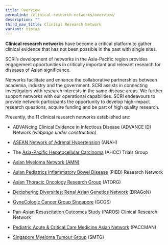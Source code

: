 ```yaml
---
title: Overview
permalink: /clinical-research-networks/overview/
description: ""
third_nav_title: Clinical Research Network
variant: tiptap
---
```

<p><strong>Clinical research networks</strong> have become a critical platform to gather clinical evidence that has not been possible in the past with single sites.</p><p>SCRI’s development of networks in the Asia-Pacific region provides engagement opportunities in critically important and relevant research for diseases of Asian significance.</p><p>Networks facilitate and enhance the collaborative partnerships between academia, industry and the government. SCRI assists in connecting investigators with research interests in the same disease areas. We further support networks with our operational capabilities. SCRI endeavours to provide network participants the opportunity to develop high-impact research questions, acquire funding and be part of high quality research.</p><p>Presently, the 11 clinical research networks established are:</p><ul data-tight="true" class="tight"><li><p>ADVANcing Clinical Evidence in Infectious Disease (ADVANCE ID) Network <em>(webpage under construction)</em></p></li><li><p><a href="/national-coordinating-body/clinical-research-network/anah/" rel="noopener noreferrer nofollow" target="_blank">ASEAN Network of Adrenal Hypertension</a> (ANAH)</p></li><li><p>The <a href="/clinical-research-networks/ahcc/" rel="noopener noreferrer nofollow" target="_blank">Asia-Pacific Hepatocellular Carcinoma</a> (AHCC) Trials Group</p></li><li><p><a href="https://www.myeloma.org/asian-myeloma-network" rel="noopener noreferrer nofollow" target="_blank">Asian Myeloma Network&nbsp;(AMN)</a></p></li><li><p><a href="/clinical-research-networks/pibd/" rel="noopener noreferrer nofollow" target="_blank">Asian Pediatrics Inflammatory Bowel Disease</a> (PIBD) Research Network</p></li><li><p><a href="/clinical-research-networks/atorg/" rel="noopener noreferrer nofollow" target="_blank">Asian Thoracic Oncology Research Group</a> (ATORG)</p></li><li><p><a href="/clinical-research-networks/dragon/" rel="noopener noreferrer nofollow" target="_blank">Deciphering Diversities: Renal Asian Genetics Network</a> (DRAGoN)</p></li><li><p><a href="/national-coordinating-body/clinical-research-network/gcgs/" rel="noopener noreferrer nofollow" target="_blank">GyneCologic Cancer Group Singapore</a> (GCGS)</p></li><li><p><a href="/national-coordinating-body/clinical-research-network/paros/" rel="noopener noreferrer nofollow" target="_blank">Pan-Asian Resuscitation Outcomes Study</a> (PAROS) Clinical Research Network</p></li><li><p><a href="/national-coordinating-body/clinical-research-network/paccman/" rel="noopener noreferrer nofollow" target="_blank">Pediatric Acute &amp; Critical Care Medicine Asian Network</a> (PACCMAN)</p></li><li><p><a href="/national-coordinating-body/clinical-research-network/smtg/" rel="noopener noreferrer nofollow" target="_blank">Singapore Myeloma Tumour Group</a> (SMTG)</p></li></ul><p></p>